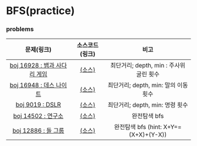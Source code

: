 # BFS(practice)

### problems

|문제(링크)|소스코드(링크)|비고|
|:------:|:--------:|:-:|
|[boj 16928 : 뱀과 사다리 게임](https://www.acmicpc.net/problem/16928)|[(소스)](https://github.com/95kim1/study_learn/blob/main/ps/learn/middle1/BFS/boj16928.cpp)|최단거리; depth, min : 주사위 굴린 횟수|
|[boj 16948 : 데스 나이트](https://www.acmicpc.net/problem/16948)|[(소스)](https://github.com/95kim1/study_learn/blob/main/ps/learn/middle1/BFS/boj16948.cpp)|최단거리; depth, min: 말의 이동 횟수|
|[boj 9019 : DSLR](https://www.acmicpc.net/problem/9019)|[(소스)](https://github.com/95kim1/study_learn/blob/main/ps/learn/middle1/BFS/boj9019.cpp)|최단거리; depth, min: 명령 횟수|
|[boj 14502 : 연구소](https://www.acmicpc.net/problem/14502)|[(소스)](https://github.com/95kim1/study_learn/blob/main/ps/learn/middle1/BFS/boj14502.cpp)|완전탐색 bfs|
|[boj 12886 : 돌 그룹](https://www.acmicpc.net/problem/12886)|[(소스)](https://github.com/95kim1/study_learn/blob/main/ps/learn/middle1/BFS/boj12886.cpp)|완전탐색 bfs (hint: X+Y==(X+X)+(Y-X))|